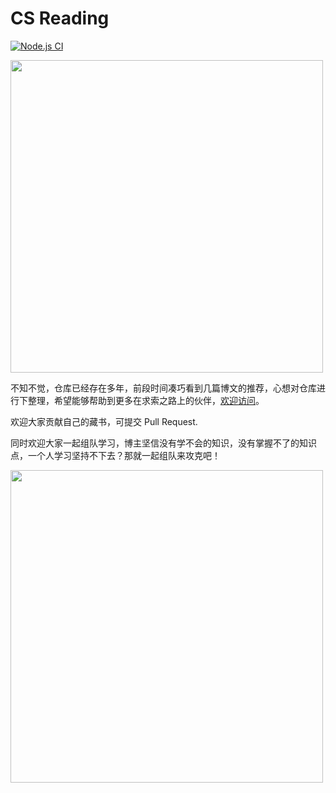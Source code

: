 # CS Reading
[![Node.js CI](https://github.com/tolerious/Programming_learning_resource/actions/workflows/node.js.yml/badge.svg?branch=master)](https://github.com/tolerious/Programming_learning_resource/actions/workflows/node.js.yml)

<img src="https://github.com/tolerious/Programming_learning_resource/blob/master/logo-color.png?raw=true" style="height:500px">

不知不觉，仓库已经存在多年，前段时间凑巧看到几篇博文的推荐，心想对仓库进行下整理，希望能够帮助到更多在求索之路上的伙伴，[欢迎访问](http://csreading.cn)。

欢迎大家贡献自己的藏书，可提交 Pull Request.

同时欢迎大家一起组队学习，博主坚信没有学不会的知识，没有掌握不了的知识点，一个人学习坚持不下去？那就一起组队来攻克吧！

<img src="https://github.com/tolerious/Programming_learning_resource/blob/master/wechat.png?raw=true" style="height:500px">
